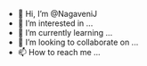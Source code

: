 - 👋 Hi, I’m @NagaveniJ
- 👀 I’m interested in ...
- 🌱 I’m currently learning ...
- 💞️ I’m looking to collaborate on ...
- 📫 How to reach me ...

<!---
NagaveniJ/NagaveniJ is a ✨ special ✨ repository because its `README.md` (this file) appears on your GitHub profile.
You can click the Preview link to take a look at your changes.
--->
